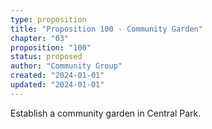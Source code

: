```yaml
---
type: proposition
title: "Proposition 100 - Community Garden"
chapter: "03"
proposition: "100"
status: proposed
author: "Community Group"
created: "2024-01-01"
updated: "2024-01-01"
---
```


Establish a community garden in Central Park.
